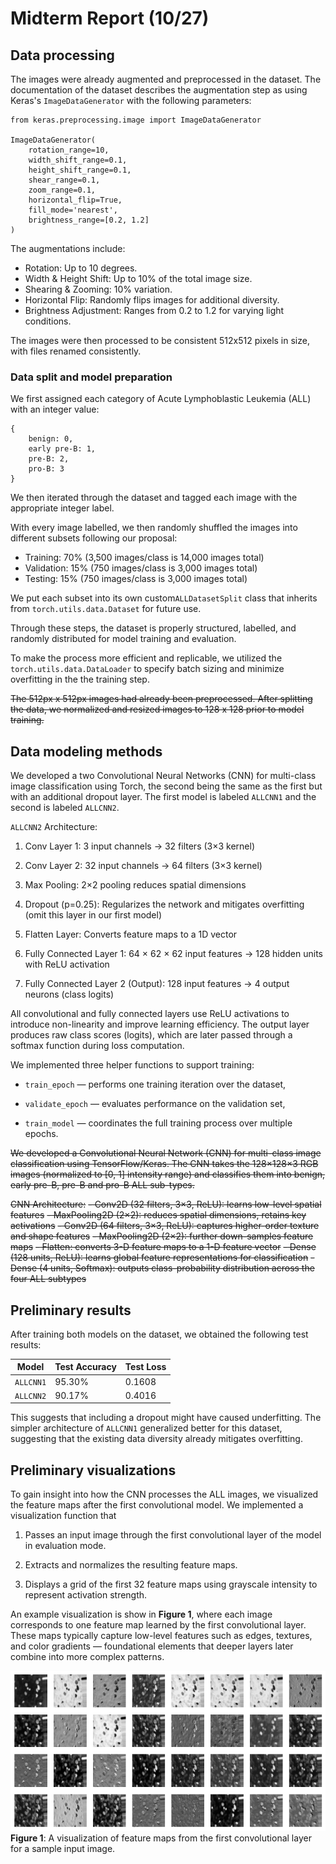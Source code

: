 # Midterm Report (10/27)

## Data processing
The images were already augmented and preprocessed in the dataset. The documentation of the dataset describes the augmentation step as using Keras's `ImageDataGenerator` with the following parameters:

```
from keras.preprocessing.image import ImageDataGenerator

ImageDataGenerator(
    rotation_range=10,         
    width_shift_range=0.1,     
    height_shift_range=0.1,    
    shear_range=0.1,           
    zoom_range=0.1,            
    horizontal_flip=True,      
    fill_mode='nearest',       
    brightness_range=[0.2, 1.2]
)
```
The augmentations include:
- Rotation: Up to 10 degrees.
- Width & Height Shift: Up to 10% of the total image size.
- Shearing & Zooming: 10% variation.
- Horizontal Flip: Randomly flips images for additional diversity.
- Brightness Adjustment: Ranges from 0.2 to 1.2 for varying light conditions.

The images were then processed to be consistent 512x512 pixels in size, with files renamed consistently.

### Data split and model preparation

We first assigned each category of Acute Lymphoblastic Leukemia (ALL) with an integer value:

``` 
{
    benign: 0,
    early pre-B: 1,
    pre-B: 2,
    pro-B: 3
}
```

We then iterated through the dataset and tagged each image with the appropriate integer label.

With every image labelled, we then randomly shuffled the images into different subsets following our proposal:

- Training: 70% (3,500 images/class is 14,000 images total)
- Validation: 15% (750 images/class is 3,000 images total) 
- Testing: 15% (750 images/class is 3,000 images total)

We put each subset into its own custom`ALLDatasetSplit` class that inherits from `torch.utils.data.Dataset` for future use. 

Through these steps, the dataset is properly structured, labelled, and randomly distributed for model training and evaluation.

To make the process more efficient and replicable, we utilized the `torch.utils.data.DataLoader` to specify batch sizing and minimize overfitting in the the training step.

<!-- is this true in the new model? -->
~~The 512px x 512px images had already been preprocessed. After splitting the data, we normalized and resized images to 128 x 128 prior to model training.~~

## Data modeling methods
We developed a two Convolutional Neural Networks (CNN) for multi-class image classification using Torch, the second being the same as the first but with an additional dropout layer. The first model is labeled `ALLCNN1` and the second is labeled `ALLCNN2`.

`ALLCNN2` Architecture:

1) Conv Layer 1: 3 input channels → 32 filters (3×3 kernel)

2) Conv Layer 2: 32 input channels → 64 filters (3×3 kernel)

3) Max Pooling: 2×2 pooling reduces spatial dimensions

4) Dropout (p=0.25): Regularizes the network and mitigates overfitting (omit this layer in our first model)

5) Flatten Layer: Converts feature maps to a 1D vector

6) Fully Connected Layer 1: 64 × 62 × 62 input features → 128 hidden units with ReLU activation

7) Fully Connected Layer 2 (Output): 128 input features → 4 output neurons (class logits)

All convolutional and fully connected layers use ReLU activations to introduce non-linearity and improve learning efficiency. The output layer produces raw class scores (logits), which are later passed through a softmax function during loss computation.

We implemented three helper functions to support training:

- `train_epoch` — performs one training iteration over the dataset,

- `validate_epoch` — evaluates performance on the validation set,

- `train_model` — coordinates the full training process over multiple epochs.


<!-- i believe this is the old model? -->
~~We developed a Convolutional Neural Network (CNN) for multi-class image classification using TensorFlow/Keras. The CNN takes the 128×128×3 RGB images (normalized to [0, 1] intensity range) and classifies them into benign, early pre-B, pre-B and pro-B ALL sub-types.~~

~~CNN Architecture:~~
~~- Conv2D (32 filters, 3×3, ReLU): learns low-level spatial features~~
~~- MaxPooling2D (2×2): reduces spatial dimensions, retains key activations~~
~~- Conv2D (64 filters, 3×3, ReLU): captures higher-order texture and shape features~~
~~- MaxPooling2D (2×2): further down-samples feature maps~~
~~- Flatten: converts 3-D feature maps to a 1-D feature vector~~
~~- Dense (128 units, ReLU): learns global feature representations for classification~~
~~- Dense (4 units, Softmax): outputs class-probability distribution across the four ALL subtypes~~

## Preliminary results

After training both models on the dataset, we obtained the following test results:

| Model | Test Accuracy | Test Loss
| --- | --- | --- |
| `ALLCNN1` | 95.30% | 0.1608 |
| `ALLCNN2` | 90.17% | 0.4016 |

This suggests that including a dropout might have caused underfitting. The simpler architecture of `ALLCNN1` generalized better for this dataset, suggesting that the existing data diversity already mitigates overfitting.

## Preliminary visualizations

To gain insight into how the CNN processes the ALL images, we visualized the feature maps after the first convolutional model. We implemented a visualization function that 

1) Passes an input image through the first convolutional layer of the model in evaluation mode.

2) Extracts and normalizes the resulting feature maps.

3) Displays a grid of the first 32 feature maps using grayscale intensity to represent activation strength.

An example visualization is show in **Figure 1**, where each image corresponds to one feature map learned by the first convolutional layer. These maps typically capture low-level features such as edges, textures, and color gradients — foundational elements that deeper layers later combine into more complex patterns.

![alt text](./vis1.png)
**Figure 1**: A visualization of feature maps from the first convolutional layer for a sample input image.

